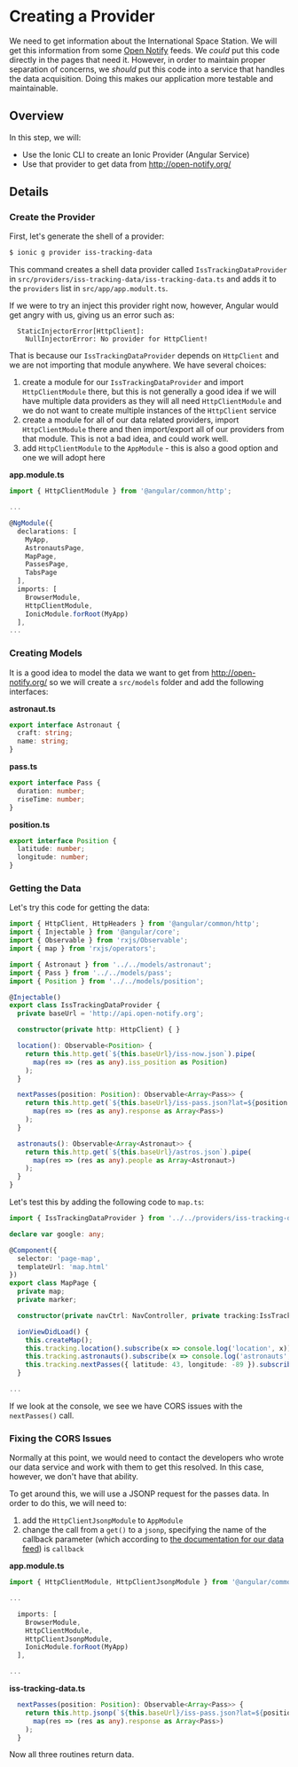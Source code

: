 # Creating a Provider

We need to get information about the International Space Station. We will get this information from some [Open Notify](http://open-notify.org/) feeds. We _could_ put this code directly in the pages that need it. However, in order to maintain proper separation of concerns, we _should_ put this code into a service that handles the data acquisition. Doing this makes our application more testable and maintainable.

## Overview

In this step, we will:

- Use the Ionic CLI to create an Ionic Provider (Angular Service)
- Use that provider to get data from http://open-notify.org/

## Details

### Create the Provider

First, let's generate the shell of a provider:

```bash
$ ionic g provider iss-tracking-data
```

This command creates a shell data provider called `IssTrackingDataProvider` in `src/providers/iss-tracking-data/iss-tracking-data.ts` and adds it to the `providers` list in `src/app/app.modult.ts`.

If we were to try an inject this provider right now, however, Angular would get angry with us, giving us an error such as:

```
  StaticInjectorError[HttpClient]: 
    NullInjectorError: No provider for HttpClient!
```

That is because our `IssTrackingDataProvider` depends on `HttpClient` and we are not importing that module anywhere. We have several choices:

1. create a module for our `IssTrackingDataProvider` and import `HttpClientModule` there, but this is not generally a good idea if we will have multiple data providers as they will all need `HttpClientModule` and we do not want to create multiple instances of the `HttpClient` service
1. create a module for all of our data related providers, import `HttpClientModule` there and then import/export all of our providers from that module. This is not a bad idea, and could work well.
1. add `HttpClientModule` to the `AppModule` - this is also a good option and one we will adopt here

**app.module.ts**
```ts
import { HttpClientModule } from '@angular/common/http';

...

@NgModule({
  declarations: [
    MyApp,
    AstronautsPage,
    MapPage,
    PassesPage,
    TabsPage
  ],
  imports: [
    BrowserModule,
    HttpClientModule,
    IonicModule.forRoot(MyApp)
  ],
...

```

### Creating Models

It is a good idea to model the data we want to get from http://open-notify.org/ so we will create a `src/models` folder and add the following interfaces:

**astronaut.ts**
```ts
export interface Astronaut {
  craft: string;
  name: string;
}
```

**pass.ts**
```ts
export interface Pass {
  duration: number;
  riseTime: number;
}
```

**position.ts**
```ts
export interface Position {
  latitude: number;
  longitude: number;
}
```

### Getting the Data

Let's try this code for getting the data:

```ts
import { HttpClient, HttpHeaders } from '@angular/common/http';
import { Injectable } from '@angular/core';
import { Observable } from 'rxjs/Observable';
import { map } from 'rxjs/operators';

import { Astronaut } from '../../models/astronaut';
import { Pass } from '../../models/pass';
import { Position } from '../../models/position';

@Injectable()
export class IssTrackingDataProvider {
  private baseUrl = 'http://api.open-notify.org';

  constructor(private http: HttpClient) { }

  location(): Observable<Position> {
    return this.http.get(`${this.baseUrl}/iss-now.json`).pipe(
      map(res => (res as any).iss_position as Position)
    );
  }

  nextPasses(position: Position): Observable<Array<Pass>> {
    return this.http.get(`${this.baseUrl}/iss-pass.json?lat=${position.latitude}&lon=${position.longitude}`).pipe(
      map(res => (res as any).response as Array<Pass>)
    );
  }

  astronauts(): Observable<Array<Astronaut>> {
    return this.http.get(`${this.baseUrl}/astros.json`).pipe(
      map(res => (res as any).people as Array<Astronaut>)
    );
  }
}
```

Let's test this by adding the following code to `map.ts`:

```ts
import { IssTrackingDataProvider } from '../../providers/iss-tracking-data/iss-tracking-data';

declare var google: any;

@Component({
  selector: 'page-map',
  templateUrl: 'map.html'
})
export class MapPage {
  private map;
  private marker;

  constructor(private navCtrl: NavController, private tracking:IssTrackingDataProvider) {}

  ionViewDidLoad() {
    this.createMap();
    this.tracking.location().subscribe(x => console.log('location', x));
    this.tracking.astronauts().subscribe(x => console.log('astronauts', x));
    this.tracking.nextPasses({ latitude: 43, longitude: -89 }).subscribe(x => console.log('passes', x));
  }

...
```

If we look at the console, we see we have CORS issues with the `nextPasses()` call.


### Fixing the CORS Issues

Normally at this point, we would need to contact the developers who wrote our data service and work with them to get this resolved. In this case, however, we don't have that ability. 

To get around this, we will use a JSONP request for the passes data. In order to do this, we will need to:

1. add the `HttpClientJsonpModule` to `AppModule`
1. change the call from a `get()` to a `jsonp`, specifying the name of the callback parameter (which according to [the documentation for our data feed](http://open-notify.org/Open-Notify-API/ISS-Pass-Times/)) is `callback`

**app.module.ts**
```ts
import { HttpClientModule, HttpClientJsonpModule } from '@angular/common/http';

...

  imports: [
    BrowserModule,
    HttpClientModule,
    HttpClientJsonpModule,
    IonicModule.forRoot(MyApp)
  ],

...
```

**iss-tracking-data.ts**
```ts
  nextPasses(position: Position): Observable<Array<Pass>> {
    return this.http.jsonp(`${this.baseUrl}/iss-pass.json?lat=${position.latitude}&lon=${position.longitude}`, 'callback').pipe(
      map(res => (res as any).response as Array<Pass>)
    );
  }
```

Now all three routines return data.
